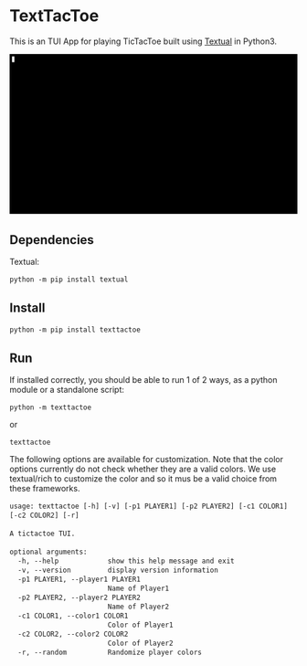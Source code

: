 # TextTacToe
This is an TUI App for playing TicTacToe built using [Textual](https://github.com/willmcgugan/textual/) in Python3.

![View Of TextTacToe](img/TextTacToe.gif)

## Dependencies

Textual:
```
python -m pip install textual 
```

## Install

```
python -m pip install texttactoe
```
## Run

If installed correctly, you should be able to run 1 of 2 ways, as a python module or a standalone script:

```
python -m texttactoe
```
or
```
texttactoe
```
 The following options are available for customization. Note that the color options currently do not check whether they are a valid colors. We use textual/rich to customize the color and so it mus be a valid choice from these frameworks.
```
usage: texttactoe [-h] [-v] [-p1 PLAYER1] [-p2 PLAYER2] [-c1 COLOR1] [-c2 COLOR2] [-r]

A tictactoe TUI.

optional arguments:
  -h, --help            show this help message and exit
  -v, --version         display version information
  -p1 PLAYER1, --player1 PLAYER1
                        Name of Player1
  -p2 PLAYER2, --player2 PLAYER2
                        Name of Player2
  -c1 COLOR1, --color1 COLOR1
                        Color of Player1
  -c2 COLOR2, --color2 COLOR2
                        Color of Player2
  -r, --random          Randomize player colors
```